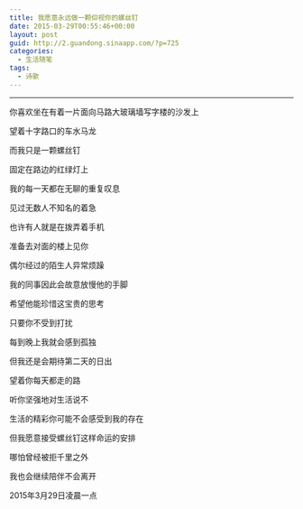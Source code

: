 ```yaml
---
title: 我愿意永远做一颗仰视你的螺丝钉
date: 2015-03-29T00:55:46+00:00
layout: post
guid: http://2.guandong.sinaapp.com/?p=725
categories:
  - 生活随笔
tags:
  - 诗歌
---
```


---------
你喜欢坐在有着一片面向马路大玻璃墙写字楼的沙发上
  
望着十字路口的车水马龙
  
而我只是一颗螺丝钉
  
固定在路边的红绿灯上

我的每一天都在无聊的重复叹息
  
见过无数人不知名的着急
  
也许有人就是在拨弄着手机
  
准备去对面的楼上见你

偶尔经过的陌生人异常烦躁
  
我的同事因此会故意放慢他的手脚
  
希望他能珍惜这宝贵的思考
  
只要你不受到打扰

每到晚上我就会感到孤独
  
但我还是会期待第二天的日出
  
望着你每天都走的路
  
听你坚强地对生活说不

生活的精彩你可能不会感受到我的存在
  
但我愿意接受螺丝钉这样命运的安排
  
哪怕曾经被拒千里之外
  
我也会继续陪伴不会离开

2015年3月29日凌晨一点
